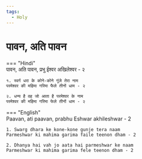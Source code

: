 ```yaml
---
tags:
  - Holy
---
```

  
# पावन, अति पावन  

=== "Hindi"  
    पावन, अति पावन, प्रभु ईश्वर अखिलेश्वर - २  

    १. स्वर्ग धरा के कोने-कोने गूंजे तेरा नाम  
    परमेश्वर की महिमा गरिमा फैले तीनों धाम - २  

    २. धन्य है वह जो आता है परमेश्वर के नाम  
    परमेश्वर की महिमा गरिमा फेले तीनों धाम - २  

=== "English"  
    Paavan, ati paavan, prabhu Eshwar akhileshwar - 2  

    1. Swarg dhara ke kone-kone gunje tera naam  
    Parmeshwar ki mahima garima faile teenon dham - 2  

    2. Dhanya hai vah jo aata hai parmeshwar ke naam  
    Parmeshwar ki mahima garima fele teenon dham - 2  